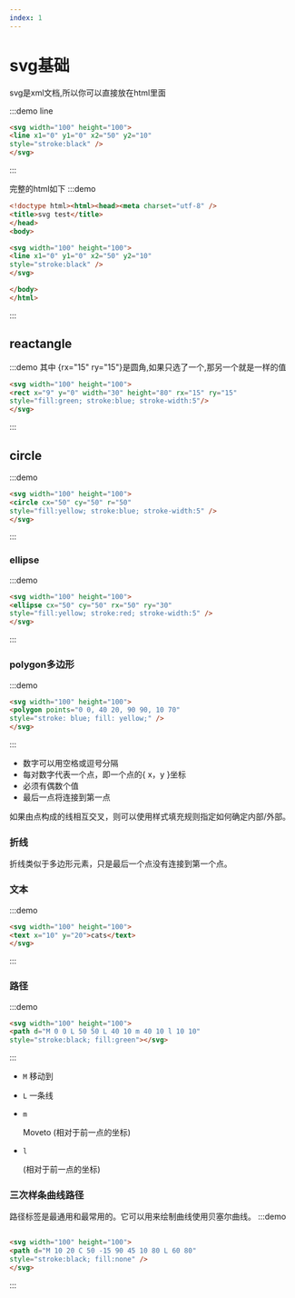 ```yaml
---
index: 1
---
```

# svg基础

svg是xml文档,所以你可以直接放在html里面

:::demo line

```html
<svg width="100" height="100">
<line x1="0" y1="0" x2="50" y2="10"
style="stroke:black" />
</svg>
```

:::

完整的html如下
:::demo

```html
<!doctype html><html><head><meta charset="utf-8" />
<title>svg test</title>
</head>
<body>

<svg width="100" height="100">
<line x1="0" y1="0" x2="50" y2="10"
style="stroke:black" />
</svg>

</body>
</html>
```

:::

## reactangle

:::demo
其中 {rx="15" ry="15"}是圆角,如果只选了一个,那另一个就是一样的值

```html
<svg width="100" height="100">
<rect x="9" y="0" width="30" height="80" rx="15" ry="15"
style="fill:green; stroke:blue; stroke-width:5"/>
</svg>
```

:::

## circle

:::demo

```html
<svg width="100" height="100">
<circle cx="50" cy="50" r="50"
style="fill:yellow; stroke:blue; stroke-width:5" />
</svg>
```

:::

### ellipse

:::demo

```html
<svg width="100" height="100">
<ellipse cx="50" cy="50" rx="50" ry="30"
style="fill:yellow; stroke:red; stroke-width:5" />
</svg>
```

:::

### polygon多边形

:::demo

```html
<svg width="100" height="100">
<polygon points="0 0, 40 20, 90 90, 10 70"
style="stroke: blue; fill: yellow;" />
</svg>
```

:::

- 数字可以用空格或逗号分隔
- 每对数字代表一个点，即一个点的{ x，y }坐标
- 必须有偶数个值
- 最后一点将连接到第一点

如果由点构成的线相互交叉，则可以使用样式填充规则指定如何确定内部/外部。

### 折线

折线类似于多边形元素，只是最后一个点没有连接到第一个点。

### 文本

:::demo

```html
<svg width="100" height="100">
<text x="10" y="20">cats</text>
</svg>
```

:::

### 路径

:::demo

```html
<svg width="100" height="100">
<path d="M 0 0 L 50 50 L 40 10 m 40 10 l 10 10"
style="stroke:black; fill:green"></svg>
```

:::

- `M` 移动到

- `L` 一条线

- `m`

  Moveto (相对于前一点的坐标)

- `l`

  (相对于前一点的坐标)

### 三次样条曲线路径

路径标签是最通用和最常用的。它可以用来绘制曲线使用贝塞尔曲线。
:::demo

```html
 
<svg width="100" height="100">
<path d="M 10 20 C 50 -15 90 45 10 80 L 60 80"
style="stroke:black; fill:none" />
</svg>
```

:::
